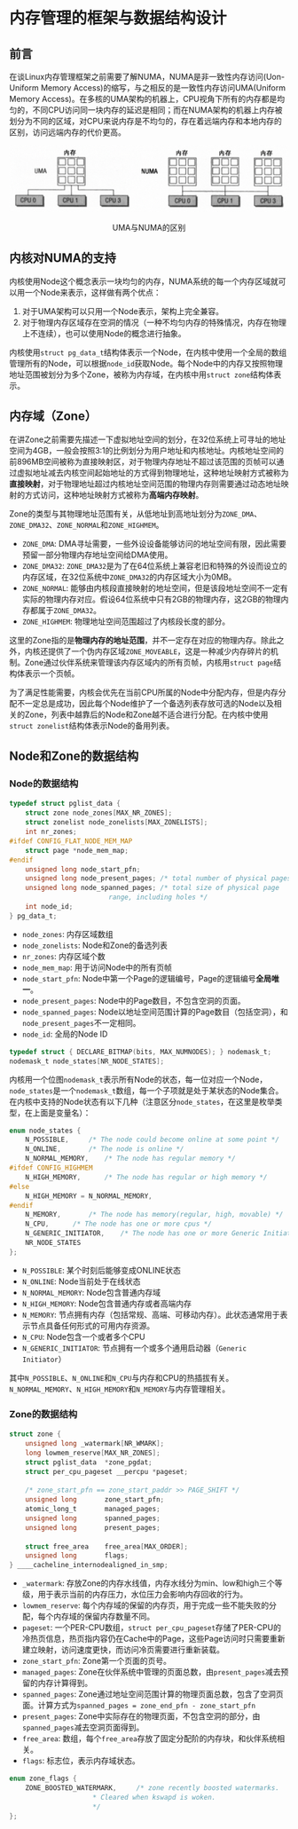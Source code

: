 # 内存管理的框架与数据结构设计

## 前言

在谈Linux内存管理框架之前需要了解NUMA，NUMA是非一致性内存访问(Uon-Uniform Memory Access)的缩写，与之相反的是一致性内存访问UMA(Uniform Memory Access)。在多核的UMA架构的机器上，CPU视角下所有的内存都是均匀的，不同CPU访问同一块内存的延迟是相同；而在NUMA架构的机器上内存被划分为不同的区域，对CPU来说内存是不均匀的，存在着远端内存和本地内存的区别，访问远端内存的代价更高。

<!-- ![UMA和NUMA](https://img2023.cnblogs.com/blog/3174293/202310/3174293-20231008112821975-1160341054.png) -->
![UMA和NUMA](../imgs/numa.png)

<center>UMA与NUMA的区别</center>

## 内核对NUMA的支持

内核使用Node这个概念表示一块均匀的内存，NUMA系统的每一个内存区域就可以用一个Node来表示，这样做有两个优点：

1. 对于UMA架构可以只用一个Node表示，架构上完全兼容。
2. 对于物理内存区域存在空洞的情况（一种不均匀内存的特殊情况，内存在物理上不连续），也可以使用Node的概念进行抽象。

内核使用`struct pg_data_t`结构体表示一个Node，在内核中使用一个全局的数组管理所有的Node，可以根据`node_id`获取Node。每个Node中的内存又按照物理地址范围被划分为多个Zone，被称为内存域，在内核中用`struct zone`结构体表示。

## 内存域（Zone）

在讲Zone之前需要先描述一下虚拟地址空间的划分，在32位系统上可寻址的地址空间为4GB，一般会按照3:1的比例划分为用户地址和内核地址。内核地址空间的前896MB空间被称为直接映射区，对于物理内存地址不超过该范围的页帧可以通过虚拟地址减去内核空间起始地址的方式得到物理地址，这种地址映射方式被称为**直接映射**，对于物理地址超过内核地址空间范围的物理内存则需要通过动态地址映射的方式访问，这种地址映射方式被称为**高端内存映射**。

Zone的类型与其物理地址范围有关，从低地址到高地址划分为`ZONE_DMA`、`ZONE_DMA32`、`ZONE_NORMAL`和`ZONE_HIGHMEM`。

- `ZONE_DMA`: DMA寻址需要，一些外设设备能够访问的地址空间有限，因此需要预留一部分物理内存地址空间给DMA使用。
- `ZONE_DMA32`: `ZONE_DMA32`是为了在64位系统上兼容老旧和特殊的外设而设立的内存区域，在32位系统中`ZONE_DMA32`的内存区域大小为0MB。
- `ZONE_NORMAL`: 能够由内核段直接映射的地址空间，但是该段地址空间不一定有实际的物理内存对应。假设64位系统中只有2GB的物理内存，这2GB的物理内存都属于`ZONE_DMA32`。
- `ZONE_HIGHMEM`: 物理地址空间范围超过了内核段长度的部分。

这里的Zone指的是**物理内存的地址范围**，并不一定存在对应的物理内存。除此之外，内核还提供了一个伪内存区域`ZONE_MOVEABLE`，这是一种减少内存碎片的机制。Zone通过伙伴系统来管理该内存区域内的所有页帧，内核用`struct page`结构体表示一个页帧。

为了满足性能需要，内核会优先在当前CPU所属的Node中分配内存，但是内存分配不一定总是成功，因此每个Node维护了一个备选列表存放可选的Node以及相关的Zone，列表中越靠后的Node和Zone越不适合进行分配。在内核中使用`struct zonelist`结构体表示Node的备用列表。

## Node和Zone的数据结构

### Node的数据结构

```c
typedef struct pglist_data {
    struct zone node_zones[MAX_NR_ZONES];        
    struct zonelist node_zonelists[MAX_ZONELISTS]; 
    int nr_zones;
#ifdef CONFIG_FLAT_NODE_MEM_MAP
    struct page *node_mem_map;
#endif
    unsigned long node_start_pfn;
    unsigned long node_present_pages; /* total number of physical pages */
    unsigned long node_spanned_pages; /* total size of physical page
                         range, including holes */
    int node_id;
} pg_data_t;

```

- `node_zones`: 内存区域数组
- `node_zonelists`: Node和Zone的备选列表
- `nr_zones`: 内存区域个数
- `node_mem_map`: 用于访问Node中的所有页帧
- `node_start_pfn`: Node中第一个Page的逻辑编号，Page的逻辑编号**全局唯一**。
- `node_present_pages`: Node中的Page数目，不包含空洞的页面。
- `node_spanned_pages`: Node以地址空间范围计算的Page数目（包括空洞），和`node_present_pages`不一定相同。
- `node_id`: 全局的Node ID

```c
typedef struct { DECLARE_BITMAP(bits, MAX_NUMNODES); } nodemask_t;
nodemask_t node_states[NR_NODE_STATES];
```

内核用一个位图`nodemask_t`表示所有Node的状态，每一位对应一个Node，`node_states`是一个`nodemask_t`数组，每一个子项就是处于某状态的Node集合。在内核中支持的Node状态有以下几种（注意区分`node_states`，在这里是枚举类型，在上面是变量名）：

```c
enum node_states {
    N_POSSIBLE,		/* The node could become online at some point */
    N_ONLINE,		/* The node is online */
    N_NORMAL_MEMORY,	/* The node has regular memory */
#ifdef CONFIG_HIGHMEM
    N_HIGH_MEMORY,		/* The node has regular or high memory */
#else
    N_HIGH_MEMORY = N_NORMAL_MEMORY,
#endif
    N_MEMORY,		/* The node has memory(regular, high, movable) */
    N_CPU,		/* The node has one or more cpus */
    N_GENERIC_INITIATOR,	/* The node has one or more Generic Initiators */
    NR_NODE_STATES
};
```

- `N_POSSIBLE`: 某个时刻后能够变成ONLINE状态
- `N_ONLINE`: Node当前处于在线状态
- `N_NORMAL_MEMORY`: Node包含普通内存域
- `N_HIGH_MEMORY`: Node包含普通内存或者高端内存
- `N_MEMORY`: 节点拥有内存（包括常规、高端、可移动内存）。此状态通常用于表示节点具备任何形式的可用内存资源。
- `N_CPU`: Node包含一个或者多个CPU
- `N_GENERIC_INITIATOR`: 节点拥有一个或多个通用启动器（`Generic Initiator`）

其中`N_POSSIBLE`、`N_ONLINE`和`N_CPU`与内存和CPU的热插拔有关。`N_NORMAL_MEMORY`、`N_HIGH_MEMORY`和`N_MEMORY`与内存管理相关。

### Zone的数据结构

```c
struct zone {
    unsigned long _watermark[NR_WMARK];
    long lowmem_reserve[MAX_NR_ZONES];
    struct pglist_data	*zone_pgdat;
    struct per_cpu_pageset __percpu *pageset;

    /* zone_start_pfn == zone_start_paddr >> PAGE_SHIFT */
    unsigned long		zone_start_pfn;
    atomic_long_t		managed_pages;
    unsigned long		spanned_pages;
    unsigned long		present_pages;

    struct free_area	free_area[MAX_ORDER];
    unsigned long		flags;
} ____cacheline_internodealigned_in_smp;

```

- `_watermark`: 存放Zone的内存水线值，内存水线分为min、low和high三个等级，用于表示当前的内存压力，水位压力会影响内存回收的行为。
- `lowmem_reserve`: 每个内存域的保留的内存页，用于完成一些不能失败的分配，每个内存域的保留内存数量不同。
- `pageset`: 一个PER-CPU数组，`struct per_cpu_pageset`存储了PER-CPU的冷热页信息，热页指内容仍在Cache中的Page，这些Page访问时只需要重新建立映射，访问速度更快，而访问冷页需要进行重新装载。
- `zone_start_pfn`: Zone第一个页面的页号。
- `managed_pages`: Zone在伙伴系统中管理的页面总数，由`present_pages`减去预留的内存计算得到。
- `spanned_pages`: Zone通过地址空间范围计算的物理页面总数，包含了空洞页面。计算方式为`spanned_pages = zone_end_pfn - zone_start_pfn`
- `present_pages`: Zone中实际存在的物理页面，不包含空洞的部分，由`spanned_pages`减去空洞页面得到。
- `free_area`: 数组，每个`free_area`存放了固定分配阶的内存块，和伙伴系统相关。
- `flags`: 标志位，表示内存域状态。
  
```c
enum zone_flags {
    ZONE_BOOSTED_WATERMARK,		/* zone recently boosted watermarks.
                     * Cleared when kswapd is woken.
                     */
};
```
